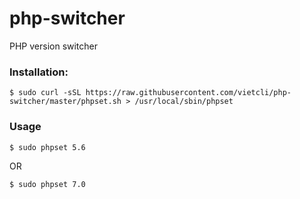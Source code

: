 # php-switcher
PHP version switcher

### Installation:

```
$ sudo curl -sSL https://raw.githubusercontent.com/vietcli/php-switcher/master/phpset.sh > /usr/local/sbin/phpset
```


### Usage

```
$ sudo phpset 5.6
```

OR

```
$ sudo phpset 7.0
```
